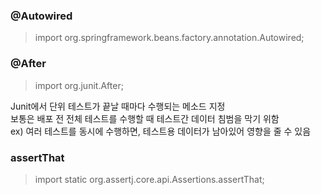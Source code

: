 



### @Autowired
> import org.springframework.beans.factory.annotation.Autowired;

### @After
> import org.junit.After;

Junit에서 단위 테스트가 끝날 때마다 수행되는 메소드 지정  
보통은 배포 전 전체 테스트를 수행할 때 테스트간 데이터 침범을 막기 위함  
ex) 여러 테스트를 동시에 수행하면, 테스트용 데이터가 남아있어 영향을 줄 수 있음  


### assertThat
> import static org.assertj.core.api.Assertions.assertThat;

<!--stackedit_data:
eyJoaXN0b3J5IjpbLTE5NjQ3NjAyMDFdfQ==
-->